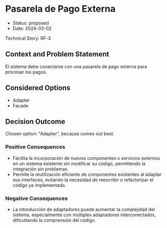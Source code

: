 # Pasarela de Pago Externa

* Status: proposed
* Date: 2024-03-02

Technical Story: RF-3

## Context and Problem Statement

El sistema debe conectarse con una pasarela de pago externa para procesar los pagos.

## Considered Options

* Adapter
* Facade

## Decision Outcome

Chosen option: "Adapter", because comes out best.

### Positive Consequences

* Facilita la incorporación de nuevos componentes o servicios externos en un sistema existente sin modificar su código, permitiendo la integración sin problemas.
* Permite la reutilización eficiente de componentes existentes al adaptar sus interfaces, evitando la necesidad de reescribir o refactorizar el código ya implementado.

### Negative Consequences

* La introducción de adaptadores puede aumentar la complejidad del sistema, especialmente con múltiples adaptadores interconectados, dificultando la comprensión del código.
